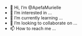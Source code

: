 - 👋 Hi, I’m @ApefaMurielle
- 👀 I’m interested in ...
- 🌱 I’m currently learning ...
- 💞️ I’m looking to collaborate on ...
- 📫 How to reach me ...

<!---
ApefaMurielle/ApefaMurielle is a ✨ special ✨ repository because its `README.md` (this file) appears on your GitHub profile.
You can click the Preview link to take a look at your changes.
--->
